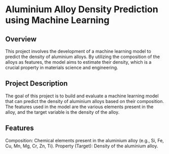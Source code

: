 # Aluminium Alloy Density Prediction using Machine Learning
## Overview
This project involves the development of a machine learning model to predict the density of aluminium alloys. By utilizing the composition of the alloys as features, the model aims to estimate their density, which is a crucial property in materials science and engineering.

## Project Description
The goal of this project is to build and evaluate a machine learning model that can predict the density of aluminium alloys based on their composition. The features used in the model are the various elements present in the alloy, and the target variable is the density of the alloy.

## Features
Composition: Chemical elements present in the aluminium alloy (e.g., Si, Fe, Cu, Mn, Mg, Cr, Zn, Ti).
Property (Target): Density of the aluminium alloy.
